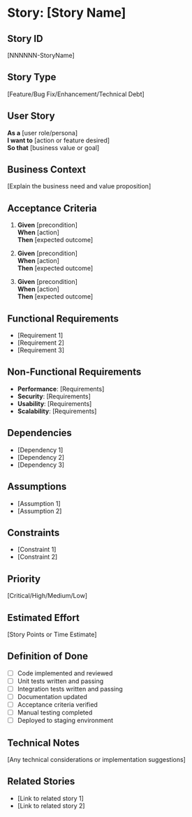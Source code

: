 # Story: [Story Name]

## Story ID
[NNNNNN-StoryName]

## Story Type
[Feature/Bug Fix/Enhancement/Technical Debt]

## User Story
**As a** [user role/persona]  
**I want to** [action or feature desired]  
**So that** [business value or goal]

## Business Context
[Explain the business need and value proposition]

## Acceptance Criteria
1. **Given** [precondition]  
   **When** [action]  
   **Then** [expected outcome]

2. **Given** [precondition]  
   **When** [action]  
   **Then** [expected outcome]

3. **Given** [precondition]  
   **When** [action]  
   **Then** [expected outcome]

## Functional Requirements
- [Requirement 1]
- [Requirement 2]
- [Requirement 3]

## Non-Functional Requirements
- **Performance**: [Requirements]
- **Security**: [Requirements]
- **Usability**: [Requirements]
- **Scalability**: [Requirements]

## Dependencies
- [Dependency 1]
- [Dependency 2]
- [Dependency 3]

## Assumptions
- [Assumption 1]
- [Assumption 2]

## Constraints
- [Constraint 1]
- [Constraint 2]

## Priority
[Critical/High/Medium/Low]

## Estimated Effort
[Story Points or Time Estimate]

## Definition of Done
- [ ] Code implemented and reviewed
- [ ] Unit tests written and passing
- [ ] Integration tests written and passing
- [ ] Documentation updated
- [ ] Acceptance criteria verified
- [ ] Manual testing completed
- [ ] Deployed to staging environment

## Technical Notes
[Any technical considerations or implementation suggestions]

## Related Stories
- [Link to related story 1]
- [Link to related story 2]